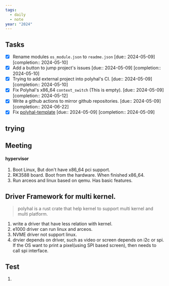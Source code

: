 ```yaml
---
tags:
  - daily
  - note
year: "2024"
---
```

## Tasks

- [x] Rename modules `os_module.json` to `readme.json`  [due:: 2024-05-09]  [completion:: 2024-05-10]
- [x] Add a button to jump project's issues  [due:: 2024-05-09]  [completion:: 2024-05-10]
- [x] Trying to add external project into polyhal's CI.  [due:: 2024-05-09]  [completion:: 2024-05-10]
- [x] Fix Polyhal's x86_64 `context_switch` (This is empty).  [due:: 2024-05-09]  [completion:: 2024-05-12]
- [x] Write a github actions to mirror github repositories.  [due:: 2024-05-09]  [completion:: 2024-06-22]
- [x] Fix [polyhal-template](https://github.com/Byte-OS/polyhal-template)  [due:: 2024-05-09]  [completion:: 2024-05-09]

## trying

## Meeting

#### hypervisor

1. Boot Linux, But don't have x86_64 pci support.
2. RK3588 board. Boot from the hardware. When finished x86_64.
3. Run arceos and linux based on qemu. Has basic features.

## Driver Framework for multi kernel.

> polyhal is a rust crate that help kernel to support multi kernel and multi platform.

1. write a driver that have less relation with kernel.
2. e1000 driver can run linux and arceos.
3. NVME driver not support linux.
4. drvier depends on driver, such as video or screen depends on i2c or spi. If the OS want to print a pixel(using SPI based screen), then needs to call spi interface. 

## Test

1. 